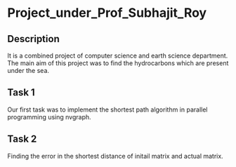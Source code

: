 # Project_under_Prof_Subhajit_Roy

## Description

It is a combined project of computer science and earth science department. The main aim of this project was to find the hydrocarbons which are present under the sea.

## Task 1

Our first task was to implement the shortest path algorithm in parallel programming using nvgraph. 

## Task 2

Finding the error in the shortest distance of initail matrix and actual matrix.
